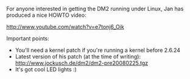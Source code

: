 For anyone interested in getting the DM2 running under Linux, Jan has
produced a nice HOWTO video:

<http://www.youtube.com/watch?v=e7tonj6_Oik>

Important points:

  - You'll need a kernel patch if you're running a kernel before 2.6.24
  - Latest version of his patch (at the time of writing):
    <http://www.jockusch.de/dm2/dm2-pre20080225.tgz>
  - It's got cool LED lights :)

